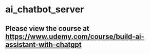 # ai_chatbot_server

## Please view the course at https://www.udemy.com/course/build-ai-assistant-with-chatgpt
